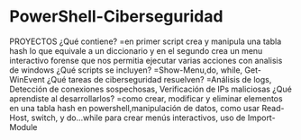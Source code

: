 # PowerShell-Ciberseguridad
PROYECTOS
¿Qué contiene?
=en primer script crea y manipula una tabla hash lo que equivale a un diccionario y en el segundo crea un menu interactivo forense que nos permitia ejecutar varias acciones con analisis de windows
¿Qué scripts se incluyen?
=Show-Menu,do, while, Get-WinEvent
¿Qué tareas de ciberseguridad resuelven?
=Análisis de logs, Detección de conexiones sospechosas, Verificación de IPs maliciosas
¿Qué aprendiste al desarrollarlos?
=como crear, modificar y eliminar elementos en una tabla hash en powershell,manipulación de datos, como usar Read-Host, switch, y do...while para crear menús interactivos, uso de Import-Module
